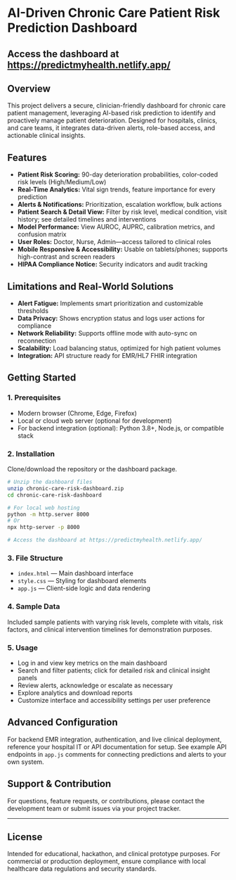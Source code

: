 # AI-Driven Chronic Care Patient Risk Prediction Dashboard
## Access the dashboard at https://predictmyhealth.netlify.app/

## Overview

This project delivers a secure, clinician-friendly dashboard for chronic care patient management, leveraging AI-based risk prediction to identify and proactively manage patient deterioration. Designed for hospitals, clinics, and care teams, it integrates data-driven alerts, role-based access, and actionable clinical insights.

## Features

- **Patient Risk Scoring:** 90-day deterioration probabilities, color-coded risk levels (High/Medium/Low)
- **Real-Time Analytics:** Vital sign trends, feature importance for every prediction
- **Alerts \& Notifications:** Prioritization, escalation workflow, bulk actions
- **Patient Search \& Detail View:** Filter by risk level, medical condition, visit history; see detailed timelines and interventions
- **Model Performance:** View AUROC, AUPRC, calibration metrics, and confusion matrix
- **User Roles:** Doctor, Nurse, Admin—access tailored to clinical roles
- **Mobile Responsive \& Accessibility:** Usable on tablets/phones; supports high-contrast and screen readers
- **HIPAA Compliance Notice:** Security indicators and audit tracking


## Limitations and Real-World Solutions

- **Alert Fatigue:** Implements smart prioritization and customizable thresholds
- **Data Privacy:** Shows encryption status and logs user actions for compliance
- **Network Reliability:** Supports offline mode with auto-sync on reconnection
- **Scalability:** Load balancing status, optimized for high patient volumes
- **Integration:** API structure ready for EMR/HL7 FHIR integration


## Getting Started

### 1. Prerequisites

- Modern browser (Chrome, Edge, Firefox)
- Local or cloud web server (optional for development)
- For backend integration (optional): Python 3.8+, Node.js, or compatible stack


### 2. Installation

Clone/download the repository or the dashboard package.

```bash
# Unzip the dashboard files
unzip chronic-care-risk-dashboard.zip
cd chronic-care-risk-dashboard

# For local web hosting
python -m http.server 8000
# Or
npx http-server -p 8000

# Access the dashboard at https://predictmyhealth.netlify.app/
```


### 3. File Structure

- `index.html` — Main dashboard interface
- `style.css` — Styling for dashboard elements
- `app.js` — Client-side logic and data rendering


### 4. Sample Data

Included sample patients with varying risk levels, complete with vitals, risk factors, and clinical intervention timelines for demonstration purposes.

### 5. Usage

- Log in and view key metrics on the main dashboard
- Search and filter patients; click for detailed risk and clinical insight panels
- Review alerts, acknowledge or escalate as necessary
- Explore analytics and download reports
- Customize interface and accessibility settings per user preference


## Advanced Configuration

For backend EMR integration, authentication, and live clinical deployment, reference your hospital IT or API documentation for setup.
See example API endpoints in `app.js` comments for connecting predictions and alerts to your own system.

## Support \& Contribution

For questions, feature requests, or contributions, please contact the development team or submit issues via your project tracker.

***

## License

Intended for educational, hackathon, and clinical prototype purposes. For commercial or production deployment, ensure compliance with local healthcare data regulations and security standards.

